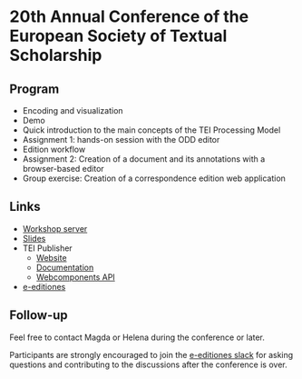 # 20th Annual Conference of the European Society of Textual Scholarship

## Program

* Encoding and visualization
* Demo
* Quick introduction to the main concepts of the TEI Processing Model
* Assignment 1: hands-on session with the ODD editor
* Edition workflow
* Assignment 2: Creation of a document and its annotations with a browser-based editor
* Group exercise: Creation of a correspondence edition web application

## Links
* [Workshop server](https://workshop.jinntec.de/exist/)
* [Slides](slides/ests_2025.pdf)
* TEI Publisher
  - [Website](https://teipublisher.com)
  - [Documentation](https://teipublisher.com/exist/apps/tei-publisher/doc/documentation.xml?odd=docbook.odd)
  - [Webcomponents API](https://unpkg.com/@teipublisher/pb-components@latest/dist/api.html)
* [e-editiones](https://e-editiones.org/)

## Follow-up

Feel free to contact Magda or Helena during the conference or later.

Participants are strongly encouraged to join the [e-editiones slack](https://join.slack.com/t/e-editiones/shared_invite/zt-e19jc03q-OFaVni~_lh6emSHen6pswg)
for asking questions and contributing to the discussions after the conference is over.
